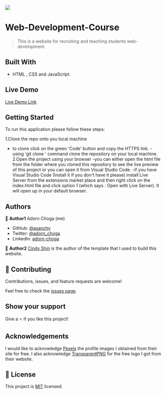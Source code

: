 
![](https://img.shields.io/badge/Microverse-blueviolet)

# Web-Development-Course

> This is a website for recruiting and teaching students web-development.

## Built With

- HTML , CSS and JavaScript.

## Live Demo

[Live Demo Link](https://asanchy.github.io/Web-Development-Course/)


## Getting Started

To run this application please follow these steps:

1.Clone the repo onto you local machine
  - to clone click on the green 'Code' button and copy the HTTPS link.
  -using 'git clone <link>' command clone the repository on your local machine.
2.Open the project using your browser
  -you can either open the html file from the folder where you cloned this repository to see the live preview of this project or you can open it from Visual Studio Code.
  -if you have  Visual Studio Code (Install it if you don't have it please) install Live Server from the extensions market place and then right click on the index.html file and click option 1 (which says : Open with Live Server). It will open up in your default browser.


## Authors

👤 **Author1**
Adorn Choga (me)

- GitHub: [@asanchy](https://github.com/Asanchy)
- Twitter: [@adorn_choga](https://twitter.com/adorn_choga)
- LinkedIn: [adorn-choga](https://www.linkedin.com/in/adorn-choga-076024201/)

👤 **Author2**
[Cindy Shin](https://www.behance.net/adagio07) is the author of the template that I used to build this website.


## 🤝 Contributing

Contributions, issues, and feature requests are welcome!

Feel free to check the [issues page](../../issues/).

## Show your support

Give a ⭐️ if you like this project!

## Acknowledgements

I would like to acknowledge [Pexels](https://www.pexels.com/) the profile images I obtained from their site for free.
I also acknowledge [TransparentPNG](https://www.transparentpng.com/) for the free logo I got from their website.

## 📝 License

This project is [MIT](./MIT.md) licensed.